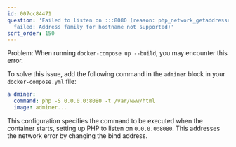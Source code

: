 ```yaml
---
id: 007cc84471
question: 'Failed to listen on :::8080 (reason: php_network_getaddresses: getaddrinfo
  failed: Address family for hostname not supported)'
sort_order: 150
---
```


Problem: When running `docker-compose up --build`, you may encounter this error.

To solve this issue, add the following command in the `adminer` block in your `docker-compose.yml` file:

```yaml
a dminer:
  command: php -S 0.0.0.0:8080 -t /var/www/html
  image: adminer...
```

This configuration specifies the command to be executed when the container starts, setting up PHP to listen on `0.0.0.0:8080`. This addresses the network error by changing the bind address.